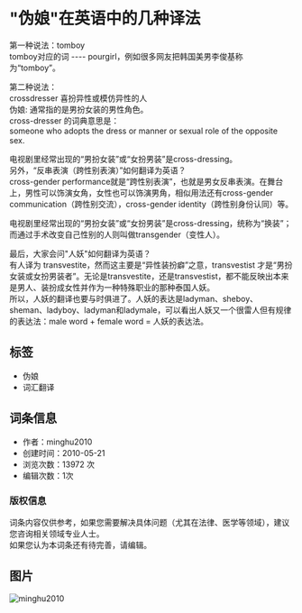 # "伪娘"在英语中的几种译法

第一种说法：tomboy  
tomboy对应的词 ---- pourgirl，例如很多网友把韩国美男李俊基称为“tomboy”。  

第二种说法：  
crossdresser 喜扮异性或模仿异性的人  
伪娘: 通常指的是男扮女装的男性角色。  
cross-dresser 的词典意思是：  
someone who adopts the dress or manner or sexual role of the opposite sex.  

电视剧里经常出现的“男扮女装”或“女扮男装”是cross-dressing。  
另外，“反串表演（跨性别表演）”如何翻译为英语？  
cross-gender performance就是“跨性别表演”，也就是男女反串表演。在舞台上，男性可以饰演女角，女性也可以饰演男角，相似用法还有cross-gender communication（跨性别交流），cross-gender identity（跨性别身份认同）等。  

电视剧里经常出现的“男扮女装”或“女扮男装”是cross-dressing，统称为“换装”；而通过手术改变自己性别的人则叫做transgender（变性人）。  

最后，大家会问"人妖"如何翻译为英语？  
有人译为 transvestite，然而这主要是“异性装扮癖”之意，transvestist 才是“男扮女装或女扮男装者”。无论是transvestite，还是transvestist，都不能反映出本来是男人、装扮成女性并作为一种特殊职业的那种泰国人妖。  
所以，人妖的翻译也要与时俱进了。人妖的表达是ladyman、sheboy、sheman、ladyboy、ladyman和ladymale，可以看出人妖又一个很雷人但有规律的表达法：male word + female word = 人妖的表达法。  

## 标签

- 伪娘
- 词汇翻译

## 词条信息

- 作者：minghu2010
- 创建时间：2010-05-21
- 浏览次数：13972 次
- 编辑次数：1次

### 版权信息
词条内容仅供参考，如果您需要解决具体问题（尤其在法律、医学等领域），建议您咨询相关领域专业人士。  
如果您认为本词条还有待完善，请编辑。

## 图片
![minghu2010](style/default/user_l.jpg)
<!-- tcd_original_link http://www.dioenglish.com/wiki/index.php?doc-view-5084 -->
